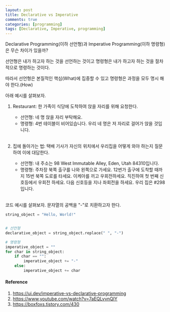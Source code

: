 ```yaml
---
layout: post
title: Declarative vs Imperative
comments: true
categories: [programming]
tags: [Declarative, Imperative, programming]
---
```


Declarative Programming(이하 선언형)과 Imperative Programming(이하 명령형)은 무슨 차이가 있을까?

선언형은 내가 하고자 하는 것을 선언하는 것이고 명령형은 내가 하고자 하는 것을 절차적으로 명령하는 것이다.

따라서 선언형은 본질적인 핵심(What)에 집중할 수 있고 명령형은 과정을 모두 명시 해야 한다.(How)

아래 예시를 살펴보자.

1. Restaurant: 한 가족이 식당에 도착하여 앉을 자리를 위해 요청한다.
   - 선언형: 네 명 앉을 자리 부탁해요.
   - 명령형: 4번 테이블이 비어있습니다. 우리 네 명은 저 자리로 걸어가 앉을 것입니다.<br><br>

2. 집에 돌아가는 법: 택배 기사가 자신의 위치에서 우리집을 어떻게 와야 하는지 질문하여 이에 대답한다.
   - 선언형: 내 주소는 98 West Immutable Alley, Eden, Utah 84310입니다.
   - 명령형: 주차장 북쪽 출구를 나와 왼쪽으로 가세요. 12번가 출구에 도착할 때까지 15번 북쪽 도로를 타세요. 이케아를 끼고 우회전하세요. 직진하여 첫 번째 신호등에서 우회전 하세요. 다음 신호등을 지나 좌회전을 하세요. 우리 집은 #298입니다.<br><br>

코드 예시를 살펴보자. 
문자열의 공백을 "-"로 치환하고자 한다.

```python
string_object = "Hello, World!"


# 선언형
declarative_object = string_object.replace(" ", "-")

# 명령형
imperative_object = ""
for char in string_object:
    if char == "":
        imperative_object += "-"
    else:
        imperative_object += char
```


#### Reference
1. https://ui.dev/imperative-vs-declarative-programming
2. https://www.youtube.com/watch?v=7aEQLvvnQIY
3. https://boxfoxs.tistory.com/430